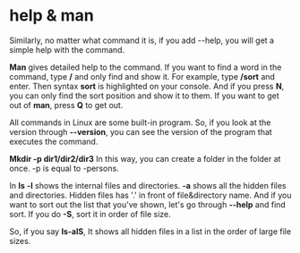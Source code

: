 # help & man
Similarly, no matter what command it is, if you add --help, you will get a simple help with the command.

__Man__ gives detailed help to the command.
If you want to find a word in the command, type __/__ and only find and show it. 
For example, type __/sort__ and enter. Then syntax __sort__ is highlighted on your console.
And if you press **N**, you can only find the sort position and show it to them.
If you want to get out of **man**, press **Q** to get out.

All commands in Linux are some built-in program. So, if you look at the version through **--version**, you can see the version of the program that executes the command.

**Mkdir -p dir1/dir2/dir3** 
In this way, you can create a folder in the folder at once.
-p is equal to -persons.

In **ls** 
**-l** shows the internal files and directories.
**-a** shows all the hidden files and directories. Hidden files has '.' in front of file&directory name. 
And if you want to sort out the list that you've shown, let's go through **--help** and find sort.
If you do **-S**, sort it in order of file size.

So, if you say **ls-alS**,
It shows all hidden files in a list in the order of large file sizes.